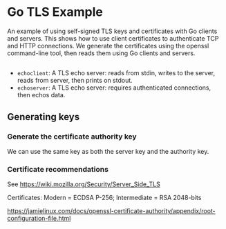 # Go TLS Example

An example of using self-signed TLS keys and certificates with Go clients and servers. This shows
how to use client certificates to authenticate TCP and HTTP connections. We generate the
certificates using the openssl command-line tool, then reads them using Go clients and servers.

##

* `echoclient`: A TLS echo server: reads from stdin, writes to the server, reads from server, then prints on stdout.
* `echoserver`: A TLS echo server: requires authenticated connections, then echos data.


## Generating keys

### Generate the certificate authority key

We can use the same key as both the server key and the authority key.



### Certificate recommendations

See https://wiki.mozilla.org/Security/Server_Side_TLS

Certificates: Modern = ECDSA P-256; Intermediate = RSA 2048-bits


https://jamielinux.com/docs/openssl-certificate-authority/appendix/root-configuration-file.html

